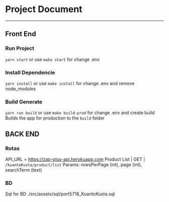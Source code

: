 # Project Document
--------------------------------------------------------
## Front End
### Run Project
`yarn start` or use `make start` for change .env 

### Install Dependencie
`yarn install` or use `make install` for change .env and remove node_modules

### Build Generate
`yarn run build` or use `make build-prod` for change .env and create build
Builds the app for production to the `build` folder

## BACK END
### Rotas
API_URL = https://zap-plus-api.herokuapp.com
  Product List | GET | `/kuantoKusta/product/list`
    Params: rowsPerPage (int), page (int), searchTerm (text)
### BD
  Sql for BD ./src/assets/sql/port5718_KuantoKusta.sql